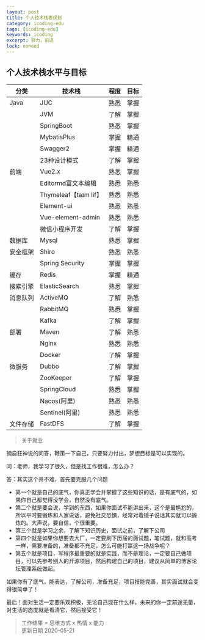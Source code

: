 ```yaml
---
layout: post
title: 个人技术栈表规划
category: icoding-edu
tags: [icoding-edu]
keywords: icoding
excerpt: 努力，前进
lock: noneed
---
```


## 个人技术栈水平与目标

| 分类     | 技术栈                | 程度 | 目标 |
| -------- | --------------------- | ---- | ---- |
| Java     | JUC                   | 熟悉 | 掌握 |
|          | JVM                   | 了解 | 掌握 |
|          | SpringBoot            | 熟悉 | 掌握 |
|          | MybatisPlus           | 掌握 | 精通 |
|          | Swagger2              | 掌握 | 精通 |
|          | 23种设计模式          | 了解 | 掌握 |
| 前端     | Vue2.x                | 熟悉 | 掌握 |
|          | Editormd富文本编辑    | 熟悉 | 熟悉 |
|          | Thymeleaf【taɪm lif】 | 熟悉 | 熟悉 |
|          | Element-ui            | 熟悉 | 熟悉 |
|          | Vue-element-admin     | 熟悉 | 熟悉 |
|          | 微信小程序开发        | 了解 | 掌握 |
| 数据库   | Mysql                 | 熟悉 | 掌握 |
| 安全框架 | Shiro                 | 熟悉 | 熟悉 |
|          | Spring Security       | 掌握 | 掌握 |
| 缓存     | Redis                 | 掌握 | 精通 |
| 搜索引擎 | ElasticSearch         | 熟悉 | 掌握 |
| 消息队列 | ActiveMQ              | 了解 | 熟悉 |
|          | RabbitMQ              | 熟悉 | 掌握 |
|          | Kafka                 | 了解 | 掌握 |
| 部署     | Maven                 | 了解 | 熟悉 |
|          | Nginx                 | 熟悉 | 熟悉 |
|          | Docker                | 了解 | 掌握 |
| 微服务   | Dubbo                 | 了解 | 掌握 |
|          | ZooKeeper             | 了解 | 掌握 |
|          | SpringCloud           | 熟悉 | 掌握 |
|          | Nacos(阿里)           | 熟悉 | 熟悉 |
|          | Sentinel(阿里)        | 熟悉 | 熟悉 |
| 文件存储 | FastDFS               | 了解 | 掌握 |



> 关于就业

摘自狂神说的问答，鞭策一下自己，只要努力付出，梦想目标是可以实现的。

问：老师，我学习了很久，但是找工作很难，怎么办？

答：其实这个并不难，首先要克服几个问题

- 第一个就是自己的底气，你真正学会并掌握了这些知识的话，是有底气的，如果你自己都觉得没学会，自然没有底气。
- 第二个就是要会说，学到的东西，如果你面试不能讲出来，这个是最尴尬的，所以平时要锻炼和人家说话，避免社交恐惧，经常对着镜子说话其实就可以锻炼的。大声说，要自信，个很重要。
- 第三个就是学习之余，了解下知识历史，面试之前，了解下公司
- 第四个就是如果你想要去大厂，一定要刷下历届的面试题，笔试题，就和高考一样，需要准备的，准备都不充足，怎么可能打赢这一场战争呢？
- 第五个就是项目，写程序最重要的就是实践，而不是理论，一定要自己做项目，可以先参考别人的开源项目，然后构建自己的项目，建议从简单的博客论坛管理系统做起。

如果你有了底气，能表达，了解公司，准备充足，项目技能完善，其实面试就会变得很简单了！

最后！面对生活一定要乐观积极，无论自己现在什么样，未来的你一定前途无量，对生活的态度就是看清它，然后接受它！



> 工作结果 = 思维方式 x 热情 x 能力  
> 更新日期 2020-05-21

